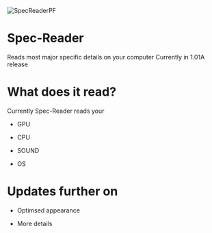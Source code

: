 ![SpecReaderPF](https://user-images.githubusercontent.com/81345380/112738036-9f55f900-8f1c-11eb-9ece-1074d25c0fa6.png)
# Spec-Reader
Reads most major specific details on your computer
Currently in 1.01A release

# What does it read?
Currently Spec-Reader reads your 

* GPU 

* CPU 

* SOUND

* OS

# Updates further on
* Optimsed appearance

* More details
